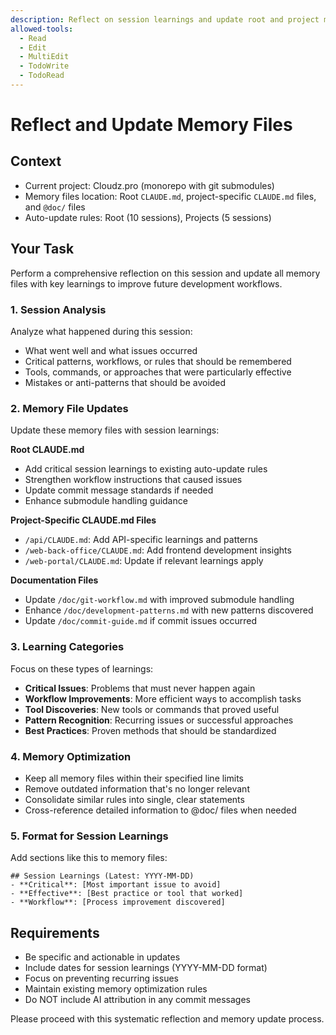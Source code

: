 ```yaml
---
description: Reflect on session learnings and update root and project memory files
allowed-tools:
  - Read
  - Edit
  - MultiEdit
  - TodoWrite
  - TodoRead
---
```


# Reflect and Update Memory Files

## Context
- Current project: Cloudz.pro (monorepo with git submodules)
- Memory files location: Root `CLAUDE.md`, project-specific `CLAUDE.md` files, and `@doc/` files
- Auto-update rules: Root (10 sessions), Projects (5 sessions)

## Your Task

Perform a comprehensive reflection on this session and update all memory files with key learnings to improve future development workflows.

### 1. Session Analysis
Analyze what happened during this session:
- What went well and what issues occurred
- Critical patterns, workflows, or rules that should be remembered
- Tools, commands, or approaches that were particularly effective
- Mistakes or anti-patterns that should be avoided

### 2. Memory File Updates

Update these memory files with session learnings:

**Root CLAUDE.md**
- Add critical session learnings to existing auto-update rules
- Strengthen workflow instructions that caused issues
- Update commit message standards if needed
- Enhance submodule handling guidance

**Project-Specific CLAUDE.md Files**
- `/api/CLAUDE.md`: Add API-specific learnings and patterns
- `/web-back-office/CLAUDE.md`: Add frontend development insights  
- `/web-portal/CLAUDE.md`: Update if relevant learnings apply

**Documentation Files**
- Update `/doc/git-workflow.md` with improved submodule handling
- Enhance `/doc/development-patterns.md` with new patterns discovered
- Update `/doc/commit-guide.md` if commit issues occurred

### 3. Learning Categories
Focus on these types of learnings:
- **Critical Issues**: Problems that must never happen again
- **Workflow Improvements**: More efficient ways to accomplish tasks
- **Tool Discoveries**: New tools or commands that proved useful
- **Pattern Recognition**: Recurring issues or successful approaches
- **Best Practices**: Proven methods that should be standardized

### 4. Memory Optimization
- Keep all memory files within their specified line limits
- Remove outdated information that's no longer relevant
- Consolidate similar rules into single, clear statements
- Cross-reference detailed information to @doc/ files when needed

### 5. Format for Session Learnings
Add sections like this to memory files:
```
## Session Learnings (Latest: YYYY-MM-DD)
- **Critical**: [Most important issue to avoid]
- **Effective**: [Best practice or tool that worked]
- **Workflow**: [Process improvement discovered]
```

## Requirements
- Be specific and actionable in updates
- Include dates for session learnings (YYYY-MM-DD format)
- Focus on preventing recurring issues
- Maintain existing memory optimization rules
- Do NOT include AI attribution in any commit messages

Please proceed with this systematic reflection and memory update process.